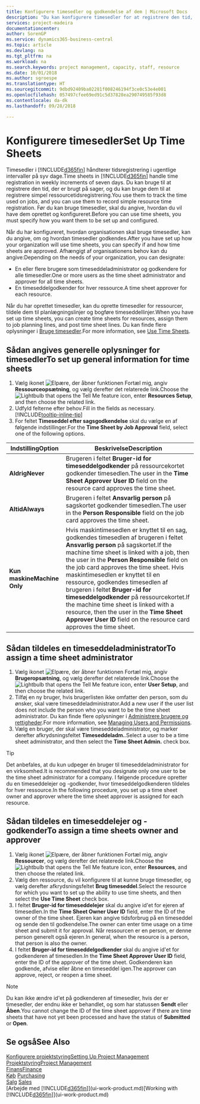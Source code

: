 ```yaml
---
title: Konfigurere timesedler og godkendelse af dem | Microsoft Docs
description: "Du kan konfigurere timesedler for at registrere den tid, der bruges på sager og på anvendelse af ressourcer, der hjælper dig med projektstyring, personale og kapacitet"
services: project-madeira
documentationcenter: 
author: SorenGP
ms.service: dynamics365-business-central
ms.topic: article
ms.devlang: na
ms.tgt_pltfrm: na
ms.workload: na
ms.search.keywords: project management, capacity, staff, resource
ms.date: 10/01/2018
ms.author: sgroespe
ms.translationtype: HT
ms.sourcegitcommit: 9dbd92409ba02281f008246194f3ce0c53e4e001
ms.openlocfilehash: 057497cfee69ed91c5d37828ea290749585f93d8
ms.contentlocale: da-dk
ms.lasthandoff: 09/28/2018

---
```

# <a name="set-up-time-sheets"></a><span data-ttu-id="e58dd-103">Konfigurere timesedler</span><span class="sxs-lookup"><span data-stu-id="e58dd-103">Set Up Time Sheets</span></span>
<span data-ttu-id="e58dd-104">Timesedler i [!INCLUDE[d365fin](includes/d365fin_md.md)] håndterer tidsregistrering i ugentlige intervaller på syv dage.</span><span class="sxs-lookup"><span data-stu-id="e58dd-104">Time sheets in [!INCLUDE[d365fin](includes/d365fin_md.md)] handle time registration in weekly increments of seven days.</span></span> <span data-ttu-id="e58dd-105">Du kan bruge til at registrere den tid, der er brugt på sager, og du kan bruge dem til at registrere simpel ressourcetidsregistrering.</span><span class="sxs-lookup"><span data-stu-id="e58dd-105">You use them to track the time used on jobs, and you can use them to record simple resource time registration.</span></span> <span data-ttu-id="e58dd-106">Før du kan bruge timesedler, skal du angive, hvordan du vil have dem oprettet og konfigureret.</span><span class="sxs-lookup"><span data-stu-id="e58dd-106">Before you can use time sheets, you must specify how you want them to be set up and configured.</span></span>

<span data-ttu-id="e58dd-107">Når du har konfigureret, hvordan organisationen skal bruge timesedler, kan du angive, om og hvordan timesedler godkendes.</span><span class="sxs-lookup"><span data-stu-id="e58dd-107">After you have set up how your organization will use time sheets, you can specify if and how time sheets are approved.</span></span> <span data-ttu-id="e58dd-108">Afhængigt af organisationens behov kan du angive:</span><span class="sxs-lookup"><span data-stu-id="e58dd-108">Depending on the needs of your organization, you can designate:</span></span>

* <span data-ttu-id="e58dd-109">En eller flere brugere som timeseddeladministrator og godkendere for alle timesedler.</span><span class="sxs-lookup"><span data-stu-id="e58dd-109">One or more users as the time sheet administrator and approver for all time sheets.</span></span>
* <span data-ttu-id="e58dd-110">En timeseddelgodkender for hver ressource.</span><span class="sxs-lookup"><span data-stu-id="e58dd-110">A time sheet approver for each resource.</span></span>

<span data-ttu-id="e58dd-111">Når du har oprettet timesedler, kan du oprette timesedler for ressourcer, tildele dem til planlægningslinjer og bogføre timeseddellinjer.</span><span class="sxs-lookup"><span data-stu-id="e58dd-111">When you have set up time sheets, you can create time sheets for resources, assign them to job planning lines, and post time sheet lines.</span></span> <span data-ttu-id="e58dd-112">Du kan finde flere oplysninger i [Bruge timesedler](projects-how-use-time-sheets.md).</span><span class="sxs-lookup"><span data-stu-id="e58dd-112">For more information, see [Use Time Sheets](projects-how-use-time-sheets.md).</span></span>

## <a name="to-set-up-general-information-for-time-sheets"></a><span data-ttu-id="e58dd-113">Sådan angives generelle oplysninger for timesedler</span><span class="sxs-lookup"><span data-stu-id="e58dd-113">To set up general information for time sheets</span></span>
1. <span data-ttu-id="e58dd-114">Vælg ikonet ![Elpære, der åbner funktionen Fortæl mig](media/ui-search/search_small.png "Fortæl mig, hvad du vil foretage dig"), angiv **Ressourceopsætning**, og vælg derefter det relaterede link.</span><span class="sxs-lookup"><span data-stu-id="e58dd-114">Choose the ![Lightbulb that opens the Tell Me feature](media/ui-search/search_small.png "Tell me what you want to do") icon, enter **Resources Setup**, and then choose the related link.</span></span>  
2. <span data-ttu-id="e58dd-115">Udfyld felterne efter behov.</span><span class="sxs-lookup"><span data-stu-id="e58dd-115">Fill in the fields as necessary.</span></span> [!INCLUDE[tooltip-inline-tip](includes/tooltip-inline-tip_md.md)]
3. <span data-ttu-id="e58dd-116">For feltet **Timeseddel efter sagsgodkendelse** skal du vælge en af følgende indstillinger.</span><span class="sxs-lookup"><span data-stu-id="e58dd-116">For the **Time Sheet by Job Approval** field, select one of the following options.</span></span>

| <span data-ttu-id="e58dd-117">Indstilling</span><span class="sxs-lookup"><span data-stu-id="e58dd-117">Option</span></span> | <span data-ttu-id="e58dd-118">Beskrivelse</span><span class="sxs-lookup"><span data-stu-id="e58dd-118">Description</span></span> |
| --- | --- |
| <span data-ttu-id="e58dd-119">**Aldrig**</span><span class="sxs-lookup"><span data-stu-id="e58dd-119">**Never**</span></span> |<span data-ttu-id="e58dd-120">Brugeren i feltet **Bruger-id for timeseddelgodkender** på ressourcekortet godkender timesedlen.</span><span class="sxs-lookup"><span data-stu-id="e58dd-120">The user in the **Time Sheet Approver User ID** field on the resource card approves the time sheet.</span></span> |
| <span data-ttu-id="e58dd-121">**Altid**</span><span class="sxs-lookup"><span data-stu-id="e58dd-121">**Always**</span></span> |<span data-ttu-id="e58dd-122">Brugeren i feltet **Ansvarlig person** på sagskortet godkender timesedlen.</span><span class="sxs-lookup"><span data-stu-id="e58dd-122">The user in the **Person Responsible** field on the job card approves the time sheet.</span></span> |
| <span data-ttu-id="e58dd-123">**Kun maskine**</span><span class="sxs-lookup"><span data-stu-id="e58dd-123">**Machine Only**</span></span> |<span data-ttu-id="e58dd-124">Hvis maskintimesedlen er knyttet til en sag, godkendes timesedlen af brugeren i feltet **Ansvarlig person** på sagskortet.</span><span class="sxs-lookup"><span data-stu-id="e58dd-124">If the machine time sheet is linked with a job, then the user in the **Person Responsible** field on the job card approves the time sheet.</span></span> <span data-ttu-id="e58dd-125">Hvis maskintimesedlen er knyttet til en ressource, godkendes timesedlen af brugeren i feltet **Bruger-id for timeseddelgodkender** på ressourcekortet.</span><span class="sxs-lookup"><span data-stu-id="e58dd-125">If the machine time sheet is linked with a resource, then the user in the **Time Sheet Approver User ID** field on the resource card approves the time sheet.</span></span> |

## <a name="to-assign-a-time-sheet-administrator"></a><span data-ttu-id="e58dd-126">Sådan tildeles en timeseddeladministrator</span><span class="sxs-lookup"><span data-stu-id="e58dd-126">To assign a time sheet administrator</span></span>
1. <span data-ttu-id="e58dd-127">Vælg ikonet ![Elpære, der åbner funktionen Fortæl mig](media/ui-search/search_small.png "Fortæl mig, hvad du vil foretage dig"), angiv **Brugeropsætning**, og vælg derefter det relaterede link.</span><span class="sxs-lookup"><span data-stu-id="e58dd-127">Choose the ![Lightbulb that opens the Tell Me feature](media/ui-search/search_small.png "Tell me what you want to do") icon, enter **User Setup**, and then choose the related link.</span></span>  
2. <span data-ttu-id="e58dd-128">Tilføj en ny bruger, hvis brugerlisten ikke omfatter den person, som du ønsker, skal være timeseddeladministrator.</span><span class="sxs-lookup"><span data-stu-id="e58dd-128">Add a new user if the user list does not include the person who you want to be the time sheet administrator.</span></span> <span data-ttu-id="e58dd-129">Du kan finde flere oplysninger i [Administrere brugere og rettigheder](ui-how-users-permissions.md).</span><span class="sxs-lookup"><span data-stu-id="e58dd-129">For more information, see [Managing Users and Permissions](ui-how-users-permissions.md).</span></span>
3. <span data-ttu-id="e58dd-130">Vælg en bruger, der skal være timeseddeladministrator, og marker derefter afkrydsningsfeltet **Timeseddeladm.**.</span><span class="sxs-lookup"><span data-stu-id="e58dd-130">Select a user to be a time sheet administrator, and then select the **Time Sheet Admin.** check box.</span></span>  

> [!TIP]  
>   <span data-ttu-id="e58dd-131">Det anbefales, at du kun udpeger én bruger til timeseddeladministrator for en virksomhed.</span><span class="sxs-lookup"><span data-stu-id="e58dd-131">It is recommended that you designate only one user to be the time sheet administrator for a company.</span></span> <span data-ttu-id="e58dd-132">I følgende procedure opretter du en timeseddelejer og -godkender, hvor timeseddelgodkenderen tildeles for hver ressource.</span><span class="sxs-lookup"><span data-stu-id="e58dd-132">In the following procedure, you set up a time sheet owner and approver where the time sheet approver is assigned for each resource.</span></span>  

## <a name="to-assign-a-time-sheets-owner-and-approver"></a><span data-ttu-id="e58dd-133">Sådan tildeles en timeseddelejer og -godkender</span><span class="sxs-lookup"><span data-stu-id="e58dd-133">To assign a time sheets owner and approver</span></span>
1. <span data-ttu-id="e58dd-134">Vælg ikonet ![Elpære, der åbner funktionen Fortæl mig](media/ui-search/search_small.png "Fortæl mig, hvad du vil foretage dig"), angiv **Ressourcer**, og vælg derefter det relaterede link.</span><span class="sxs-lookup"><span data-stu-id="e58dd-134">Choose the ![Lightbulb that opens the Tell Me feature](media/ui-search/search_small.png "Tell me what you want to do") icon, enter **Resources**, and then choose the related link.</span></span>
2. <span data-ttu-id="e58dd-135">Vælg den ressource, du vil konfigurere til at kunne bruge timesedler, og vælg derefter afkrydsningsfeltet **Brug timeseddel**.</span><span class="sxs-lookup"><span data-stu-id="e58dd-135">Select the resource for which you want to set up the ability to use time sheets, and then select the **Use Time Sheet** check box.</span></span>  
3. <span data-ttu-id="e58dd-136">I feltet **Bruger-id for timeseddelejer** skal du angive id'et for ejeren af timesedlen.</span><span class="sxs-lookup"><span data-stu-id="e58dd-136">In the **Time Sheet Owner User ID** field, enter the ID of the owner of the time sheet.</span></span> <span data-ttu-id="e58dd-137">Ejeren kan angive tidsforbrug på en timeseddel og sende den til godkendelse.</span><span class="sxs-lookup"><span data-stu-id="e58dd-137">The owner can enter time usage on a time sheet and submit it for approval.</span></span> <span data-ttu-id="e58dd-138">Når ressourcen er en person, er denne person generelt også ejeren.</span><span class="sxs-lookup"><span data-stu-id="e58dd-138">In general, when the resource is a person, that person is also the owner.</span></span>  
4. <span data-ttu-id="e58dd-139">I feltet **Bruger-id for timeseddelgodkender** skal du angive id'et for godkenderen af timesedlen.</span><span class="sxs-lookup"><span data-stu-id="e58dd-139">In the **Time Sheet Approver User ID** field, enter the ID of the approver of the time sheet.</span></span> <span data-ttu-id="e58dd-140">Godkenderen kan godkende, afvise eller åbne en timeseddel igen.</span><span class="sxs-lookup"><span data-stu-id="e58dd-140">The approver can approve, reject, or reopen a time sheet.</span></span>  

> [!NOTE]  
>   <span data-ttu-id="e58dd-141">Du kan ikke ændre id'et på godkenderen af timesedler, hvis der er timesedler, der endnu ikke er behandlet, og som har statussen **Sendt** eller **Åben**.</span><span class="sxs-lookup"><span data-stu-id="e58dd-141">You cannot change the ID of the time sheet approver if there are time sheets that have not yet been processed and have the status of **Submitted** or **Open**.</span></span>

## <a name="see-also"></a><span data-ttu-id="e58dd-142">Se også</span><span class="sxs-lookup"><span data-stu-id="e58dd-142">See Also</span></span>
[<span data-ttu-id="e58dd-143">Konfigurere projektstyring</span><span class="sxs-lookup"><span data-stu-id="e58dd-143">Setting Up Project Management</span></span>](projects-setup-projects.md)  
[<span data-ttu-id="e58dd-144">Projektstyring</span><span class="sxs-lookup"><span data-stu-id="e58dd-144">Project Management</span></span>](projects-manage-projects.md)  
[<span data-ttu-id="e58dd-145">Finans</span><span class="sxs-lookup"><span data-stu-id="e58dd-145">Finance</span></span>](finance.md)  
<span data-ttu-id="e58dd-146">[Køb](purchasing-manage-purchasing.md)       </span><span class="sxs-lookup"><span data-stu-id="e58dd-146">[Purchasing](purchasing-manage-purchasing.md)       </span></span>  
<span data-ttu-id="e58dd-147">[Salg](sales-manage-sales.md)    </span><span class="sxs-lookup"><span data-stu-id="e58dd-147">[Sales](sales-manage-sales.md)    </span></span>  
<span data-ttu-id="e58dd-148">[Arbejde med [!INCLUDE[d365fin](includes/d365fin_md.md)]](ui-work-product.md)</span><span class="sxs-lookup"><span data-stu-id="e58dd-148">[Working with [!INCLUDE[d365fin](includes/d365fin_md.md)]](ui-work-product.md)</span></span>  

